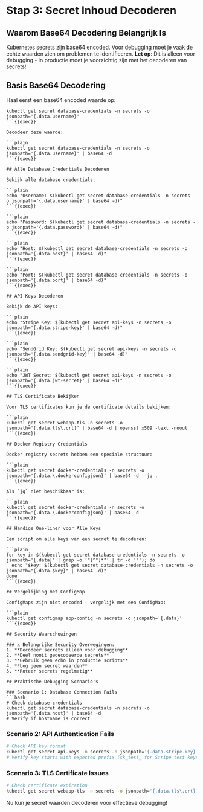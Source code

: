 # Stap 3: Secret Inhoud Decoderen

## Waarom Base64 Decodering Belangrijk Is

Kubernetes secrets zijn base64 encoded. Voor debugging moet je vaak de echte waarden zien om problemen te identificeren. **Let op**: Dit is alleen voor debugging - in productie moet je voorzichtig zijn met het decoderen van secrets!

## Basis Base64 Decodering

Haal eerst een base64 encoded waarde op:

```plain
kubectl get secret database-credentials -n secrets -o jsonpath='{.data.username}'
```{{exec}}

Decodeer deze waarde:

```plain
kubectl get secret database-credentials -n secrets -o jsonpath='{.data.username}' | base64 -d
```{{exec}}

## Alle Database Credentials Decoderen

Bekijk alle database credentials:

```plain
echo "Username: $(kubectl get secret database-credentials -n secrets -o jsonpath='{.data.username}' | base64 -d)"
```{{exec}}

```plain
echo "Password: $(kubectl get secret database-credentials -n secrets -o jsonpath='{.data.password}' | base64 -d)"
```{{exec}}

```plain
echo "Host: $(kubectl get secret database-credentials -n secrets -o jsonpath='{.data.host}' | base64 -d)"
```{{exec}}

```plain
echo "Port: $(kubectl get secret database-credentials -n secrets -o jsonpath='{.data.port}' | base64 -d)"
```{{exec}}

## API Keys Decoderen

Bekijk de API keys:

```plain
echo "Stripe Key: $(kubectl get secret api-keys -n secrets -o jsonpath='{.data.stripe-key}' | base64 -d)"
```{{exec}}

```plain
echo "SendGrid Key: $(kubectl get secret api-keys -n secrets -o jsonpath='{.data.sendgrid-key}' | base64 -d)"
```{{exec}}

```plain
echo "JWT Secret: $(kubectl get secret api-keys -n secrets -o jsonpath='{.data.jwt-secret}' | base64 -d)"
```{{exec}}

## TLS Certificate Bekijken

Voor TLS certificates kun je de certificate details bekijken:

```plain
kubectl get secret webapp-tls -n secrets -o jsonpath='{.data.tls\.crt}' | base64 -d | openssl x509 -text -noout
```{{exec}}

## Docker Registry Credentials

Docker registry secrets hebben een speciale structuur:

```plain
kubectl get secret docker-credentials -n secrets -o jsonpath='{.data.\.dockerconfigjson}' | base64 -d | jq .
```{{exec}}

Als `jq` niet beschikbaar is:

```plain
kubectl get secret docker-credentials -n secrets -o jsonpath='{.data.\.dockerconfigjson}' | base64 -d
```{{exec}}

## Handige One-liner voor Alle Keys

Een script om alle keys van een secret te decoderen:

```plain
for key in $(kubectl get secret database-credentials -n secrets -o jsonpath='{.data}' | grep -o '"[^"]*"' | tr -d '"'); do
  echo "$key: $(kubectl get secret database-credentials -n secrets -o jsonpath="{.data.$key}" | base64 -d)"
done
```{{exec}}

## Vergelijking met ConfigMap

ConfigMaps zijn niet encoded - vergelijk met een ConfigMap:

```plain
kubectl get configmap app-config -n secrets -o jsonpath='{.data}'
```{{exec}}

## Security Waarschuwingen

### ⚠️ Belangrijke Security Overwegingen:
1. **Decodeer secrets alleen voor debugging**
2. **Deel nooit gedecodeerde secrets**
3. **Gebruik geen echo in productie scripts**
4. **Log geen secret waarden**
5. **Roteer secrets regelmatig**

## Praktische Debugging Scenario's

### Scenario 1: Database Connection Fails
```bash
# Check database credentials
kubectl get secret database-credentials -n secrets -o jsonpath='{.data.host}' | base64 -d
# Verify if hostname is correct
```

### Scenario 2: API Authentication Fails
```bash
# Check API key format
kubectl get secret api-keys -n secrets -o jsonpath='{.data.stripe-key}' | base64 -d
# Verify key starts with expected prefix (sk_test_ for Stripe test keys)
```

### Scenario 3: TLS Certificate Issues
```bash
# Check certificate expiration
kubectl get secret webapp-tls -n secrets -o jsonpath='{.data.tls\.crt}' | base64 -d | openssl x509 -dates -noout
```

Nu kun je secret waarden decoderen voor effectieve debugging!